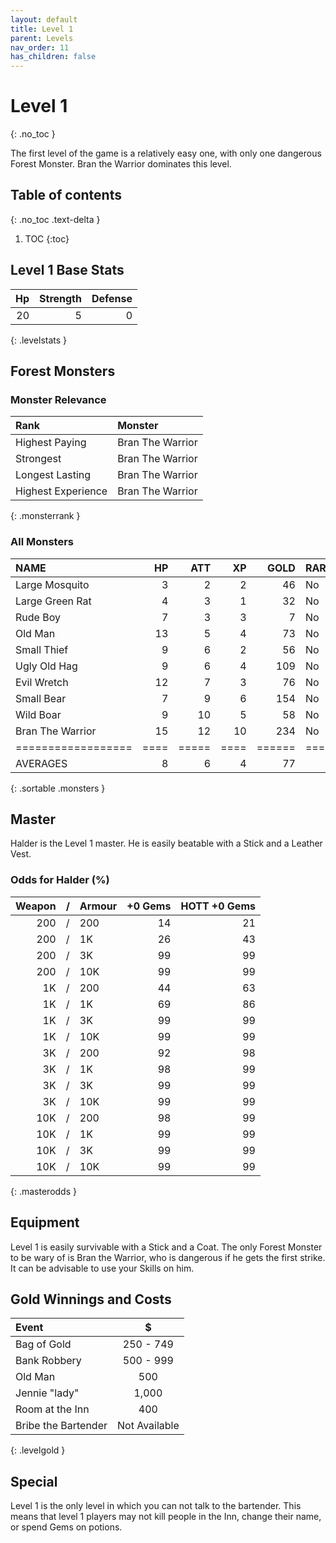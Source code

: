 ```yaml
---
layout: default
title: Level 1
parent: Levels
nav_order: 11
has_children: false
---
```

# Level 1
{: .no_toc }

The first level of the game is a relatively easy one, with only one dangerous Forest Monster. Bran the Warrior dominates this level.

## Table of contents
{: .no_toc .text-delta }

1. TOC
{:toc}

## Level 1 Base Stats

| Hp | Strength | Defense |
|---:|---------:|--------:|
| 20 |        5 |       0 |
{: .levelstats }
  
## Forest Monsters

### Monster Relevance

| Rank               | Monster          |
|:-------------------|:-----------------|
| Highest Paying     | Bran The Warrior |
| Strongest          | Bran The Warrior |
| Longest Lasting    | Bran The Warrior |
| Highest Experience | Bran The Warrior |
{: .monsterrank }
  
### All Monsters

| NAME             | HP | ATT | XP | GOLD | RARE | WEAPON        | 
|:-----------------|---:|----:|---:|-----:|:-----|:--------------|
| Large Mosquito   |  3 |   2 |  2 |   46 | No   | Blood Sucker  | 
| Large Green Rat  |  4 |   3 |  1 |   32 | No   | Sharp Teeth   | 
| Rude Boy         |  7 |   3 |  3 |    7 | No   | Cudgel        | 
| Old Man          | 13 |   5 |  4 |   73 | No   | Cane          | 
| Small Thief      |  9 |   6 |  2 |   56 | No   | Small Dagger  | 
| Ugly Old Hag     |  9 |   6 |  4 |  109 | No   | Garlic Breath | 
| Evil Wretch      | 12 |   7 |  3 |   76 | No   | Finger Nail   | 
| Small Bear       |  7 |   9 |  6 |  154 | No   | Claws         | 
| Wild Boar        |  9 |  10 |  5 |   58 | No   | Sharp Tusks   | 
| Bran The Warrior | 15 |  12 | 10 |  234 | No   | Short Sword   | 
|==================|====|=====|====|======|======|===============|
| AVERAGES         |  8 |   6 |  4 |   77 |      |               | 
{: .sortable .monsters }
  
## Master

Halder is the Level 1 master. He is easily beatable with a Stick and a Leather Vest.

### Odds for Halder (%)

| Weapon | / | Armour | +0 Gems | HOTT +0 Gems |
|-------:|:-:|:-------|--------:|-------------:|
|    200 | / | 200    |      14 |           21 |
|    200 | / | 1K     |      26 |           43 |
|    200 | / | 3K     |      99 |           99 |
|    200 | / | 10K    |      99 |           99 |
|     1K | / | 200    |      44 |           63 |
|     1K | / | 1K     |      69 |           86 |
|     1K | / | 3K     |      99 |           99 |
|     1K | / | 10K    |      99 |           99 |
|     3K | / | 200    |      92 |           98 |
|     3K | / | 1K     |      98 |           99 |
|     3K | / | 3K     |      99 |           99 |
|     3K | / | 10K    |      99 |           99 |
|    10K | / | 200    |      98 |           99 |
|    10K | / | 1K     |      99 |           99 |
|    10K | / | 3K     |      99 |           99 |
|    10K | / | 10K    |      99 |           99 |
{: .masterodds }
  
## Equipment

Level 1 is easily survivable with a Stick and a Coat. The only Forest Monster to be wary of is Bran the Warrior, who is dangerous if he gets the first strike. It can be advisable to use your Skills on him.

## Gold Winnings and Costs

| Event               | $             |
|:--------------------|:-------------:|
| Bag of Gold         | 250 - 749     |
| Bank Robbery        | 500 - 999     |
| Old Man             | 500           |
| Jennie "lady"       | 1,000         |
| Room at the Inn     | 400           |
| Bribe the Bartender | Not Available |
{: .levelgold }
  

## Special

Level 1 is the only level in which you can not talk to the bartender. This means that level 1 players may not kill people in the Inn, change their name, or spend Gems on potions.
